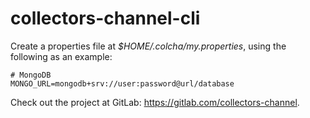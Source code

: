 # collectors-channel-cli

Create a properties file at _$HOME/.colcha/my.properties_, using the following as an example: 
```
# MongoDB
MONGO_URL=mongodb+srv://user:password@url/database
```

Check out the project at GitLab: https://gitlab.com/collectors-channel.
